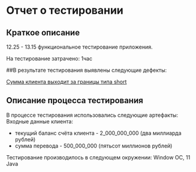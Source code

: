 # Отчет о тестировании 

## Краткое описание
12.25 - 13.15 функциональное тестирование приложения.

На тестирование затрачено: 1час

##В результате тестирования выявлены следующие дефекты:

[Cумма клиента выходит за границы типа short](https://github.com/LanaBondareva/1.2.Money-transfer/issues/new)

## Описание процесса тестирования
В процессе тестирования использовались следующие артефакты:
Входные данные клиента:
* текущий баланс счёта клиента - 2_000_000_000 (два миллиарда рублей)
* сумма перевода - 500_000_000 (пятьсот миллионов рублей)

Тестирование производилось в следующем окружении: Window ОС, 11 Java